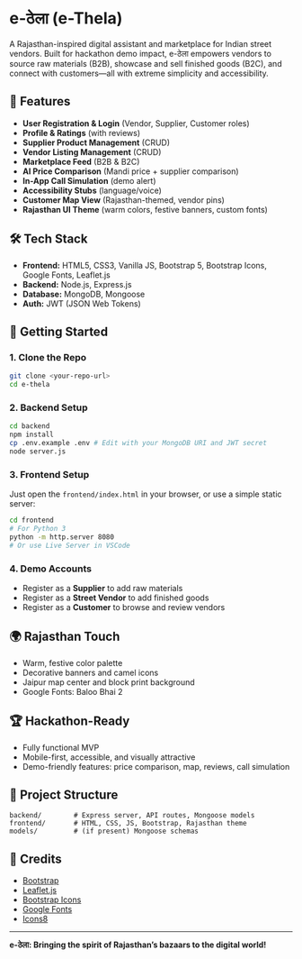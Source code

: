 # e-ठेला (e-Thela)

A Rajasthan-inspired digital assistant and marketplace for Indian street vendors. Built for hackathon demo impact, e-ठेला empowers vendors to source raw materials (B2B), showcase and sell finished goods (B2C), and connect with customers—all with extreme simplicity and accessibility.

## 🚩 Features
- **User Registration & Login** (Vendor, Supplier, Customer roles)
- **Profile & Ratings** (with reviews)
- **Supplier Product Management** (CRUD)
- **Vendor Listing Management** (CRUD)
- **Marketplace Feed** (B2B & B2C)
- **AI Price Comparison** (Mandi price + supplier comparison)
- **In-App Call Simulation** (demo alert)
- **Accessibility Stubs** (language/voice)
- **Customer Map View** (Rajasthan-themed, vendor pins)
- **Rajasthan UI Theme** (warm colors, festive banners, custom fonts)

## 🛠️ Tech Stack
- **Frontend:** HTML5, CSS3, Vanilla JS, Bootstrap 5, Bootstrap Icons, Google Fonts, Leaflet.js
- **Backend:** Node.js, Express.js
- **Database:** MongoDB, Mongoose
- **Auth:** JWT (JSON Web Tokens)

## 🚀 Getting Started

### 1. Clone the Repo
```bash
git clone <your-repo-url>
cd e-thela
```

### 2. Backend Setup
```bash
cd backend
npm install
cp .env.example .env # Edit with your MongoDB URI and JWT secret
node server.js
```

### 3. Frontend Setup
Just open the `frontend/index.html` in your browser, or use a simple static server:
```bash
cd frontend
# For Python 3
python -m http.server 8080
# Or use Live Server in VSCode
```

### 4. Demo Accounts
- Register as a **Supplier** to add raw materials
- Register as a **Street Vendor** to add finished goods
- Register as a **Customer** to browse and review vendors

## 🌍 Rajasthan Touch
- Warm, festive color palette
- Decorative banners and camel icons
- Jaipur map center and block print background
- Google Fonts: Baloo Bhai 2

## 🏆 Hackathon-Ready
- Fully functional MVP
- Mobile-first, accessible, and visually attractive
- Demo-friendly features: price comparison, map, reviews, call simulation

## 📂 Project Structure
```
backend/        # Express server, API routes, Mongoose models
frontend/       # HTML, CSS, JS, Bootstrap, Rajasthan theme
models/         # (if present) Mongoose schemas
```

## 🙏 Credits
- [Bootstrap](https://getbootstrap.com/)
- [Leaflet.js](https://leafletjs.com/)
- [Bootstrap Icons](https://icons.getbootstrap.com/)
- [Google Fonts](https://fonts.google.com/)
- [Icons8](https://icons8.com/icons/set/camel)

---

**e-ठेला: Bringing the spirit of Rajasthan’s bazaars to the digital world!** 
